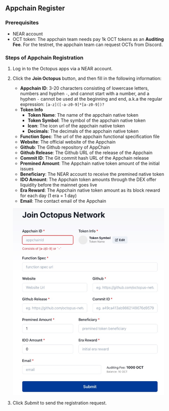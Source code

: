 ## Appchain Register

### Prerequisites

* NEAR account
* OCT token: The appchain team needs pay 1k OCT tokens as an **Auditing Fee**. For the testnet, the appchain team can request OCTs from Discord.

### Steps of Appchain Registration

1. Log in to the Octopus apps via a NEAR account.
2. Click the **Join Octopus** button, and then fill in the following information:
    * **Appchain ID**: 3-20 characters consisting of lowercase letters, numbers and hyphen `-`, and cannot start with a number, and a hyphen `-` cannot be used at the beginning and end, a.k.a the regular expression: `[a-z]([-a-z0-9]*[a-z0-9])?` 
    * **Token Info**
        - **Token Name**: The name of the appchain native token
        - **Token Symbol**: The symbol of the appchain native token
        - **Icon**: The icon url of the appchain native token
        - **Decimals**: The decimals of the appchain native token
    * **Function Spec**: The url of the appchain functional specification file
    * **Website**: The official website of the Appchain
    * **Github**: The Github repository of AppChain
    * **Github Release**: The Github URL of the release of the Appchain
    * **Commit ID**: The Git commit hash URL of the Appchain release
    * **Premined Amount**: The Appchain native token amount of the initial issues
    * **Beneficiary**: The NEAR account to receive the premined native token
    * **IDO Amount**: The Appchain token amounts through the DEX offer liquidity before the mainnet goes live 
    * **Era Reward**: The Appchain native token amount as its block reward for each day (1 era = 1 day)
    * **Email**: The contact email of the Appchain

   ![Register Screenshot](./register.png)

3. Click *Submit* to send the registration request.
